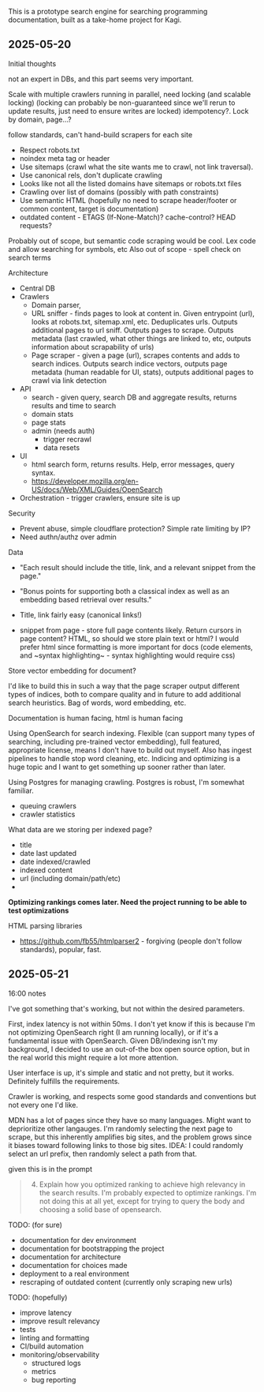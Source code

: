 This is a prototype search engine for searching programming documentation,
built as a take-home project for Kagi.

## 2025-05-20

Initial thoughts

not an expert in DBs, and this part seems very important.

Scale with multiple crawlers running in parallel, need locking (and scalable locking) (locking can probably be non-guaranteed since we'll rerun to update results, just need to ensure writes are locked) idempotency?. Lock by domain, page...?

follow standards, can't hand-build scrapers for each site
- Respect robots.txt
- noindex meta tag or header
- Use sitemaps (crawl what the site wants me to crawl, not link traversal).
- Use canonical rels, don't duplicate crawling
- Looks like not all the listed domains have sitemaps or robots.txt files
- Crawling over list of domains (possibly with path constraints)
- Use semantic HTML (hopefully no need to scrape header/footer or common content, target is documentation)
- outdated content - ETAGS (If-None-Match)? cache-control? HEAD requests?

Probably out of scope, but semantic code scraping would be cool. Lex code and allow searching for symbols, etc
Also out of scope - spell check on search terms

Architecture

- Central DB
- Crawlers
    - Domain parser, 
    - URL sniffer - finds pages to look at content in. Given entrypoint (url), looks at robots.txt, sitemap.xml, etc. Deduplicates urls. Outputs additional pages to url sniff. Outputs pages to scrape. Outputs metadata (last crawled, what other things are linked to, etc, outputs information about scrapability of urls)
    - Page scraper - given a page (url), scrapes contents and adds to search indices. Outputs search indice vectors, outputs page metadata (human readable for UI, stats), outputs additional pages to crawl via link detection
- API
    - search - given query, search DB and aggregate results, returns results and time to search
    - domain stats
    - page stats
    - admin (needs auth)
        - trigger recrawl
        - data resets
- UI 
    - html search form, returns results. Help, error messages, query syntax.
    - https://developer.mozilla.org/en-US/docs/Web/XML/Guides/OpenSearch
- Orchestration - trigger crawlers, ensure site is up

Security

- Prevent abuse, simple cloudflare protection? Simple rate limiting by IP?
- Need authn/authz over admin

Data

- "Each result should include the title, link, and a relevant snippet from the page."
- "Bonus points for supporting both a classical index as well as an embedding based retrieval over results."

- Title, link fairly easy (canonical links!)
- snippet from page - store full page contents likely. Return cursors in page content? HTML, so should we store plain text or html? I would prefer html since formatting is more important for docs (code elements, and ~syntax highlighting~ - syntax highlighting would require css)

Store vector embedding for document?

I'd like to build this in such a way that the page scraper output different types of indices, both to compare quality and in future to add additional search heuristics. Bag of words, word embedding, etc.

Documentation is human facing, html is human facing

Using OpenSearch for search indexing. Flexible (can support many types of searching, including pre-trained vector embedding), full featured, appropriate license, means I don't have to build out myself. Also has ingest pipelines to handle stop word cleaning, etc. Indicing and optimizing is a huge topic and I want to get something up sooner rather than later.

Using Postgres for managing crawling. Postgres is robust, I'm somewhat familiar.
- queuing crawlers
- crawler statistics

What data are we storing per indexed page?
- title
- date last updated
- date indexed/crawled
- indexed content
- url (including domain/path/etc)
- 


**Optimizing rankings comes later. Need the project running to be able to test optimizations**

HTML parsing libraries 
- https://github.com/fb55/htmlparser2 - forgiving (people don't follow standards), popular, fast.

## 2025-05-21

16:00 notes

I've got something that's working, but not within the desired parameters.

First, index latency is not within 50ms. I don't yet know if this is because I'm not optimizing OpenSearch right (I am running locally), or if it's a fundamental issue with OpenSearch. Given DB/indexing isn't my background, I decided to use an out-of-the box open source option, but in the real world this might require a lot more attention.

User interface is up, it's simple and static and not pretty, but it works. Definitely fulfills the requirements.

Crawler is working, and respects some good standards and conventions but not every one I'd like.

MDN has a lot of pages since they have so many languages. Might want to deprioritize other langauges. I'm randomly selecting the next page to scrape, but this inherently amplifies big sites, and the problem grows since it biases toward following links to those big sites. IDEA: I could randomly select an url prefix, then randomly select a path from that.

given this is in the prompt
> 4. Explain how you optimized ranking to achieve high relevancy in the search results.
I'm probably expected to optimize rankings. I'm not doing this at all yet, except for trying to query the body and choosing a solid base of opensearch.

TODO: (for sure)
- documentation for dev environment
- documentation for bootstrapping the project
- documentation for architecture
- documentation for choices made
- deployment to a real environment
- rescraping of outdated content (currently only scraping new urls)

TODO: (hopefully)
- improve latency
- improve result relevancy
- tests
- linting and formatting
- CI/build automation
- monitoring/observability
    - structured logs
    - metrics
    - bug reporting
